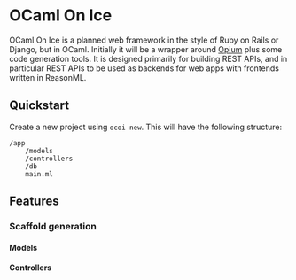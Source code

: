 # OCaml On Ice

OCaml On Ice is a planned web framework in the style of Ruby on Rails or Django, but in OCaml. Initially it will be a
wrapper around [Opium](https://github.com/rgrinberg/opium) plus some code generation tools. It is designed primarily for
building REST APIs, and in particular REST APIs to be used as backends for web apps with frontends written in ReasonML.

## Quickstart
Create a new project using `ocoi new`. This will have the following structure:
```
/app
    /models
    /controllers
    /db
    main.ml
```

## Features
### Scaffold generation
#### Models
#### Controllers
